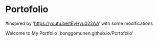 # Portofolio 
#inspired by 'https://youtu.be/tEyHyu022AA' with some modifications

Welcome to My Portfolio
'bonggomunen.github.io/Portofolio'

